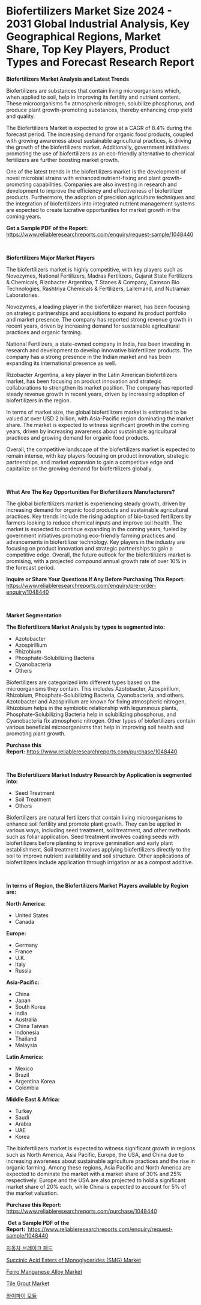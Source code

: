 <p><h1>Biofertilizers Market Size 2024 - 2031 Global Industrial Analysis, Key Geographical Regions, Market Share, Top Key Players, Product Types and Forecast Research Report</h1></p><p><strong>Biofertilizers Market Analysis and Latest Trends</strong></p>
<p><p>Biofertilizers are substances that contain living microorganisms which, when applied to soil, help in improving its fertility and nutrient content. These microorganisms fix atmospheric nitrogen, solubilize phosphorus, and produce plant growth-promoting substances, thereby enhancing crop yield and quality.</p><p>The Biofertilizers Market is expected to grow at a CAGR of 8.4% during the forecast period. The increasing demand for organic food products, coupled with growing awareness about sustainable agricultural practices, is driving the growth of the biofertilizers market. Additionally, government initiatives promoting the use of biofertilizers as an eco-friendly alternative to chemical fertilizers are further boosting market growth.</p><p>One of the latest trends in the biofertilizers market is the development of novel microbial strains with enhanced nutrient-fixing and plant growth-promoting capabilities. Companies are also investing in research and development to improve the efficiency and effectiveness of biofertilizer products. Furthermore, the adoption of precision agriculture techniques and the integration of biofertilizers into integrated nutrient management systems are expected to create lucrative opportunities for market growth in the coming years.</p></p>
<p><strong>Get a Sample PDF of the Report:&nbsp;</strong> <a href="https://www.reliableresearchreports.com/enquiry/request-sample/1048440">https://www.reliableresearchreports.com/enquiry/request-sample/1048440</a></p>
<p>&nbsp;</p>
<p><strong>Biofertilizers Major Market Players</strong></p>
<p><p>The biofertilizers market is highly competitive, with key players such as Novozymes, National Fertilizers, Madras Fertilizers, Gujarat State Fertilizers & Chemicals, Rizobacter Argentina, T.Stanes & Company, Camson Bio Technologies, Rashtriya Chemicals & Fertilizers, Lallemand, and Nutramax Laboratories. </p><p>Novozymes, a leading player in the biofertilizer market, has been focusing on strategic partnerships and acquisitions to expand its product portfolio and market presence. The company has reported strong revenue growth in recent years, driven by increasing demand for sustainable agricultural practices and organic farming.</p><p>National Fertilizers, a state-owned company in India, has been investing in research and development to develop innovative biofertilizer products. The company has a strong presence in the Indian market and has been expanding its international presence as well.</p><p>Rizobacter Argentina, a key player in the Latin American biofertilizers market, has been focusing on product innovation and strategic collaborations to strengthen its market position. The company has reported steady revenue growth in recent years, driven by increasing adoption of biofertilizers in the region.</p><p>In terms of market size, the global biofertilizers market is estimated to be valued at over USD 2 billion, with Asia-Pacific region dominating the market share. The market is expected to witness significant growth in the coming years, driven by increasing awareness about sustainable agricultural practices and growing demand for organic food products.</p><p>Overall, the competitive landscape of the biofertilizers market is expected to remain intense, with key players focusing on product innovation, strategic partnerships, and market expansion to gain a competitive edge and capitalize on the growing demand for biofertilizers globally.</p></p>
<p>&nbsp;</p>
<p><strong>What Are The Key Opportunities For Biofertilizers Manufacturers?</strong></p>
<p><p>The global biofertilizers market is experiencing steady growth, driven by increasing demand for organic food products and sustainable agricultural practices. Key trends include the rising adoption of bio-based fertilizers by farmers looking to reduce chemical inputs and improve soil health. The market is expected to continue expanding in the coming years, fueled by government initiatives promoting eco-friendly farming practices and advancements in biofertilizer technology. Key players in the industry are focusing on product innovation and strategic partnerships to gain a competitive edge. Overall, the future outlook for the biofertilizers market is promising, with a projected compound annual growth rate of over 10% in the forecast period.</p></p>
<p><strong>Inquire or Share Your Questions If Any Before Purchasing This Report:</strong> <a href="https://www.reliableresearchreports.com/enquiry/pre-order-enquiry/1048440">https://www.reliableresearchreports.com/enquiry/pre-order-enquiry/1048440</a></p>
<p>&nbsp;</p>
<p><strong>Market Segmentation</strong></p>
<p><strong>The Biofertilizers Market Analysis by types is segmented into:</strong></p>
<p><ul><li>Azotobacter</li><li>Azospirillium</li><li>Rhizobium</li><li>Phosphate-Solubilizing Bacteria</li><li>Cyanobacteria</li><li>Others</li></ul></p>
<p><p>Biofertilizers are categorized into different types based on the microorganisms they contain. This includes Azotobacter, Azospirillum, Rhizobium, Phosphate-Solubilizing Bacteria, Cyanobacteria, and others. Azotobacter and Azospirillum are known for fixing atmospheric nitrogen, Rhizobium helps in the symbiotic relationship with leguminous plants, Phosphate-Solubilizing Bacteria help in solubilizing phosphorus, and Cyanobacteria fix atmospheric nitrogen. Other types of biofertilizers contain various beneficial microorganisms that help in improving soil health and promoting plant growth.</p></p>
<p><strong>Purchase this Report:&nbsp;</strong><a href="https://www.reliableresearchreports.com/purchase/1048440">https://www.reliableresearchreports.com/purchase/1048440</a></p>
<p>&nbsp;</p>
<p><strong>The Biofertilizers Market Industry Research by Application is segmented into:</strong></p>
<p><ul><li>Seed Treatment</li><li>Soil Treatment</li><li>Others</li></ul></p>
<p><p>Biofertilizers are natural fertilizers that contain living microorganisms to enhance soil fertility and promote plant growth. They can be applied in various ways, including seed treatment, soil treatment, and other methods such as foliar application. Seed treatment involves coating seeds with biofertilizers before planting to improve germination and early plant establishment. Soil treatment involves applying biofertilizers directly to the soil to improve nutrient availability and soil structure. Other applications of biofertilizers include application through irrigation or as a compost additive.</p></p>
<p>&nbsp;</p>
<p><strong>In terms of Region, the Biofertilizers Market Players available by Region are:</strong></p>
<p>
    <p> <strong> North America: </strong>
        <ul>
            <li>United States</li>
            <li>Canada</li>
        </ul>
        </p> 
    <p> <strong> Europe: </strong>
        <ul>
            <li>Germany</li>
            <li>France</li>
            <li>U.K.</li>
            <li>Italy</li>
            <li>Russia</li>
        </ul>
        </p> 
    <p> <strong> Asia-Pacific: </strong>
        <ul>
            <li>China</li>
            <li>Japan</li>
            <li>South Korea</li>
            <li>India</li>
            <li>Australia</li>
            <li>China Taiwan</li>
            <li>Indonesia</li>
            <li>Thailand</li>
            <li>Malaysia</li>
        </ul>
        </p> 
    <p> <strong> Latin America: </strong>
        <ul>
            <li>Mexico</li>
            <li>Brazil</li>
            <li>Argentina Korea</li>
            <li>Colombia</li>
        </ul>
        </p> 
    <p> <strong> Middle East & Africa: </strong>
        <ul>
            <li>Turkey</li>
            <li>Saudi</li>
            <li>Arabia</li>
            <li>UAE</li>
            <li>Korea</li>
        </ul>
    </p>
    </p>
<p><p>The biofertilizers market is expected to witness significant growth in regions such as North America, Asia Pacific, Europe, the USA, and China due to increasing awareness about sustainable agriculture practices and the rise in organic farming. Among these regions, Asia Pacific and North America are expected to dominate the market with a market share of 30% and 25% respectively. Europe and the USA are also projected to hold a significant market share of 20% each, while China is expected to account for 5% of the market valuation.</p></p>
<p><strong>Purchase this Report: </strong><a href="https://www.reliableresearchreports.com/purchase/1048440">https://www.reliableresearchreports.com/purchase/1048440</a></p>
<p>&nbsp;<strong>Get a Sample PDF of the Report:&nbsp;&nbsp;</strong><a href="https://www.reliableresearchreports.com/enquiry/request-sample/1048440">https://www.reliableresearchreports.com/enquiry/request-sample/1048440</a></p>
<p><strong></strong></p>
<p><p><a href="https://github.com/bvubpqd5241630/Market-Research-Report-List-1/blob/main/6507262190144.md">자동차 브레이크 패드</a></p><p><a href="https://view.publitas.com/reportprime-1/global-succinic-acid-esters-of-monoglycerides-smg-market-size-and-market-trends-insights-and-projections-from-2023-to-2030/">Succinic Acid Esters of Monoglycerides (SMG) Market</a></p><p><a href="https://sore-arch-6db.notion.site/Ferro-Manganese-Alloy-Market-Size-Share-Trends-Analysis-Report-By-Material-By-Type-By-End-user--054589a2ca7349ec91949d5dc5f11e45">Ferro Manganese Alloy Market</a></p><p><a href="https://github.com/fiixsa/Market-Research-Report-List-1/blob/main/tile-grout-market.md">Tile Grout Market</a></p><p><a href="https://github.com/khytkeqagplkzqvh/Market-Research-Report-List-1/blob/main/3882329190145.md">와이파이 모듈</a></p></p>
